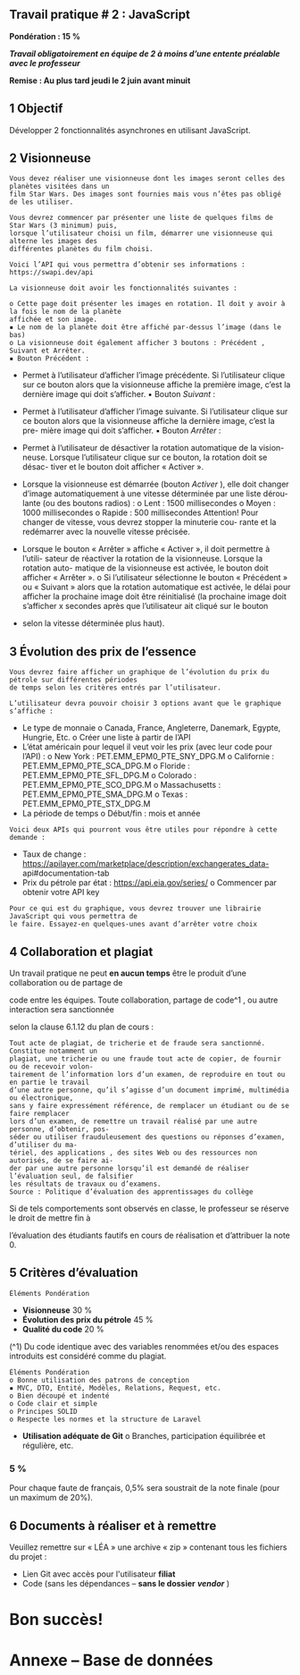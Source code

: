 ## Travail pratique # 2 : JavaScript

**Pondération : 15 %**

**_Travail obligatoirement en équipe de 2 à moins d’une entente préalable avec le professeur_**

**Remise : Au plus tard jeudi le 2 juin avant minuit**

## 1 Objectif

Développer 2 fonctionnalités asynchrones en utilisant JavaScript.

## 2 Visionneuse

```
Vous devez réaliser une visionneuse dont les images seront celles des planètes visitées dans un
film Star Wars. Des images sont fournies mais vous n’êtes pas obligé de les utiliser.
```
```
Vous devrez commencer par présenter une liste de quelques films de Star Wars (3 minimum) puis,
lorsque l’utilisateur choisi un film, démarrer une visionneuse qui alterne les images des
différentes planètes du film choisi.
```
```
Voici l’API qui vous permettra d’obtenir ses informations : https://swapi.dev/api
```
```
La visionneuse doit avoir les fonctionnalités suivantes :
```
```
o Cette page doit présenter les images en rotation. Il doit y avoir à la fois le nom de la planète
affichée et son image.
▪ Le nom de la planète doit être affiché par-dessus l’image (dans le bas)
o La visionneuse doit également afficher 3 boutons : Précédent , Suivant et Arrêter.
▪ Bouton Précédent :
```
- Permet à l’utilisateur d’afficher l’image précédente. Si l’utilisateur clique
    sur ce bouton alors que la visionneuse affiche la première image, c’est la
    dernière image qui doit s’afficher.
▪ Bouton _Suivant_ :
- Permet à l’utilisateur d’afficher l’image suivante. Si l’utilisateur clique sur
ce bouton alors que la visionneuse affiche la dernière image, c’est la pre-
mière image qui doit s’afficher.
▪ Bouton _Arrêter_ :


- Permet à l’utilisateur de désactiver la rotation automatique de la vision-
    neuse. Lorsque l’utilisateur clique sur ce bouton, la rotation doit se désac-
    tiver et le bouton doit afficher « Activer ».
- Lorsque la visionneuse est démarrée (bouton _Activer_ ), elle doit changer
    d’image automatiquement à une vitesse déterminée par une liste dérou-
    lante (ou des boutons radios) :
       o Lent : 1500 millisecondes
       o Moyen : 1000 millisecondes
       o Rapide : 500 millisecondes
    Attention! Pour changer de vitesse, vous devrez stopper la minuterie cou-
    rante et la redémarrer avec la nouvelle vitesse précisée.
- Lorsque le bouton « Arrêter » affiche « Activer », il doit permettre à l’utili-
    sateur de réactiver la rotation de la visionneuse. Lorsque la rotation auto-
    matique de la visionneuse est activée, le bouton doit afficher « Arrêter ».
o Si l’utilisateur sélectionne le bouton « Précédent » ou « Suivant » alors que la rotation
automatique est activée, le délai pour afficher la prochaine image doit être réinitialisé (la
prochaine image doit s’afficher x secondes après que l’utilisateur ait cliqué sur le bouton
- selon la vitesse déterminée plus haut).

## 3 Évolution des prix de l’essence

```
Vous devrez faire afficher un graphique de l’évolution du prix du pétrole sur différentes périodes
de temps selon les critères entrés par l’utilisateur.
```
```
L’utilisateur devra pouvoir choisir 3 options avant que le graphique s’affiche :
```
- Le type de monnaie
    o Canada, France, Angleterre, Danemark, Egypte, Hungrie, Etc.
    o Créer une liste à partir de l’API
- L’état américain pour lequel il veut voir les prix (avec leur code pour l’API) :
    o New York : PET.EMM_EPM0_PTE_SNY_DPG.M
    o Californie : PET.EMM_EPM0_PTE_SCA_DPG.M
    o Floride : PET.EMM_EPM0_PTE_SFL_DPG.M
    o Colorado : PET.EMM_EPM0_PTE_SCO_DPG.M
    o Massachusetts : PET.EMM_EPM0_PTE_SMA_DPG.M
    o Texas : PET.EMM_EPM0_PTE_STX_DPG.M
- La période de temps
    o Début/fin : mois et année


```
Voici deux APIs qui pourront vous être utiles pour répondre à cette demande :
```
- Taux de change : https://apilayer.com/marketplace/description/exchangerates_data-
    api#documentation-tab
- Prix du pétrole par état : https://api.eia.gov/series/
    o Commencer par obtenir votre API key

```
Pour ce qui est du graphique, vous devrez trouver une librairie JavaScript qui vous permettra de
le faire. Essayez-en quelques-unes avant d’arrêter votre choix
```
## 4 Collaboration et plagiat

Un travail pratique ne peut **en aucun temps** être le produit d’une collaboration ou de partage de

code entre les équipes. Toute collaboration, partage de code^1 , ou autre interaction sera sanctionnée

selon la clause 6.1.12 du plan de cours :

```
Tout acte de plagiat, de tricherie et de fraude sera sanctionné. Constitue notamment un
plagiat, une tricherie ou une fraude tout acte de copier, de fournir ou de recevoir volon-
tairement de l’information lors d’un examen, de reproduire en tout ou en partie le travail
d’une autre personne, qu’il s’agisse d’un document imprimé, multimédia ou électronique,
sans y faire expressément référence, de remplacer un étudiant ou de se faire remplacer
lors d’un examen, de remettre un travail réalisé par une autre personne, d’obtenir, pos-
séder ou utiliser frauduleusement des questions ou réponses d’examen, d’utiliser du ma-
tériel, des applications , des sites Web ou des ressources non autorisés, de se faire ai-
der par une autre personne lorsqu’il est demandé de réaliser l’évaluation seul, de falsifier
les résultats de travaux ou d’examens.
Source : Politique d’évaluation des apprentissages du collège
```
Si de tels comportements sont observés en classe, le professeur se réserve le droit de mettre fin à

l’évaluation des étudiants fautifs en cours de réalisation et d’attribuer la note 0.

## 5 Critères d’évaluation

```
Éléments Pondération
```
- **Visionneuse** 30 %
- **Évolution des prix du pétrole** 45 %
- **Qualité du code** 20 %

(^1) Du code identique avec des variables renommées et/ou des espaces introduits est considéré comme du plagiat.


```
Éléments Pondération
o Bonne utilisation des patrons de conception
▪ MVC, DTO, Entité, Modèles, Relations, Request, etc.
o Bien découpé et indenté
o Code clair et simple
o Principes SOLID
o Respecte les normes et la structure de Laravel
```
- **Utilisation adéquate de Git**
    o Branches, participation équilibrée et régulière, etc.

### 5 %

Pour chaque faute de français, 0,5% sera soustrait de la note finale (pour un maximum de 20%).

## 6 Documents à réaliser et à remettre

Veuillez remettre sur « LÉA » une archive « zip » contenant tous les fichiers du projet :

- Lien Git avec accès pour l'utilisateur **filiat**
- Code (sans les dépendances – **sans le dossier** **_vendor_** )

# Bon succès!


# Annexe – Base de données


